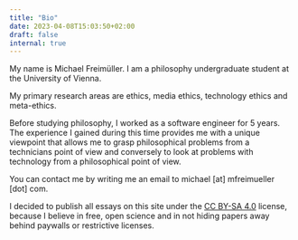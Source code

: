 ```yaml
---
title: "Bio"
date: 2023-04-08T15:03:50+02:00
draft: false
internal: true
---
```


My name is Michael Freimüller. I am a philosophy undergraduate student at the University of Vienna.

My primary research areas are ethics, media ethics, technology ethics and meta-ethics.

Before studying philosophy, I worked as a software engineer for 5 years. The experience I gained during this time provides me with a
unique viewpoint that allows me to grasp philosophical problems from a technicians point of view and conversely to look at problems
with technology from a philosophical point of view.

You can contact me by writing me an email to michael [at] mfreimueller [dot] com.

I decided to publish all essays on this site under the [CC BY-SA 4.0](https://creativecommons.org/licenses/by-sa/4.0/) license,
because I believe in free, open science and in not hiding papers away behind paywalls or restrictive licenses.